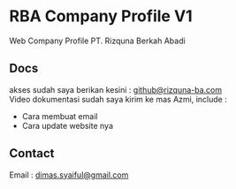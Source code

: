 # RBA Company Profile V1
Web Company Profile PT. Rizquna Berkah Abadi

## Docs
akses sudah saya berikan kesini : github@rizquna-ba.com  <br>
Video dokumentasi sudah saya kirim ke mas Azmi, include : 
- Cara membuat email <br>
- Cara update website nya

## Contact
Email : dimas.syaiful@gmail.com
